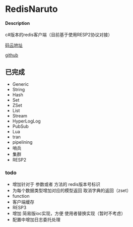 # RedisNaruto

#### Description
c#版本的redis客户端（目前基于使用RESP2协议对接）

[码云地址](https://gitee.com/haiboi/redis-naruto)

[github](https://github.com/zhanghaiboshiwo/redis-naruto)

## 已完成
- Generic
- String
- Hash
- Set
- ZSet
- List
- Stream
- HyperLogLog
- PubSub
- Lua
- tran
- pipelining
- 哨兵
- 集群
- RESP2
### todo
- 增加针对于 参数或者 方法的 redis版本号标识
- 为每个数据类型增加对应的模型返回 取消字典的返回（zset）
- function
- 客户端缓存
- RESP3
- 增加 简易版ioc实现，方便 使用者替换实现（暂时不考虑）
- 配置中增加日志委托处理
